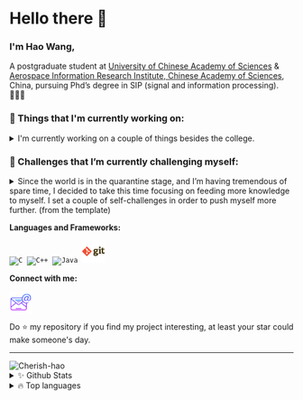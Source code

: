 # Hello there 👋 

### I'm Hao Wang, 

A postgraduate student at <a href="https://www.ucas.ac.cn" target="_blank" >University of Chinese Academy of Sciences</a> & <a href="http://www.aircas.ac.cn" target="_blank" >Aerospace Information Research Institute, Chinese Academy of Sciences</a>, China, pursuing Phd’s degree in SIP (signal and information processing). 👨🏻‍💻 

<h3>💼 Things that I'm currently working on:</h3>
<details>
  <summary>I'm currently working on a couple of things besides the college. </summary>
  <ul>
    <br>
    <li>Doing Phd's degree in SIP.</li>
    <li>Research on Stereo reconstruction and 3D change detection based on satellite stereo imagery.</li>
    <li>🔜</li>
  </ul>
</details>

### 🌱 Challenges that I’m currently challenging myself:
<details>
  <summary> Since the world is in the quarantine stage, and I’m having tremendous of spare time, I decided to take this time focusing on feeding more knowledge to myself. I set a couple of self-challenges in order to push myself more further. (from the template) </summary>
  <ul>
    <br>
    <li>Try to learn Data Structures and Algorithms</li>
    <li>Try to learn more c++ and GOF Design Pattern</li>
    <li>Try to do some leetcode</li>
    <li>🔜</li>
  </ul>
</details>
 
 **Languages and Frameworks:**
<p align="left">
  <code><img src="https://github.com/abranhe/programming-languages-logos/blob/master/src/c/c_48x48.png" alt="C" width="40" height="40"/></code>&nbsp;
  <code><img src="https://github.com/abranhe/programming-languages-logos/blob/master/src/cpp/cpp_48x48.png" alt="C++" width="40" height="40"/></code>&nbsp;
  <code><img src="https://github.com/abranhe/programming-languages-logos/blob/master/src/java/java_48x48.png" alt="Java" width="40" height="40" /></code>&nbsp;
  <code><img src="https://raw.githubusercontent.com/github/explore/80688e429a7d4ef2fca1e82350fe8e3517d3494d/topics/git/git.png" alt="git" width="40" height="40" /></code>&nbsp;
   </p>

**Connect with me:**
<p align="left">
<a href="mailto:1970638330@qq.com/" target="blank"><img align="center" src="https://github.com/cherish-hao/cherish-hao/blob/main/Email-595b40b65ba036ed117d43e6.svg" alt="E-mail" height="40" width="40" /></a> &nbsp;&nbsp;
</p>


Do ⭐ my repository if you find my project interesting, at least your star could make someone's day.  

---

<img src="https://komarev.com/ghpvc/?username=Cherish-hao" alt="Cherish-hao" />

<details>
  <summary>✨ Github Stats</summary>
  <br>
  <img align="left" alt="Cherish-hao's Github Stats" src="https://github-readme-stats.vercel.app/api?username=Cherish-hao&show_icons=true&theme=dracula" />
  <br>
  <br>
  <br>
  <br>
  <br>
  <br>
  <br>
  <br>
  <br>
</details>
<details>
  <summary>🔥 Top languages</summary>
  <br>
  <img align="left" alt="Cherish-hao's Github Stats" src="https://github-readme-stats.vercel.app/api/top-langs/?username=Cherish-hao&theme=dracula" /> <br>
  <br>
  <br>
  <br>
  <br>
  <br>
  <br>
  <br>
</details>
